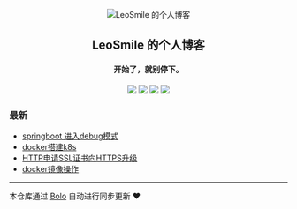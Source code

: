 <p align="center"><img alt="LeoSmile 的个人博客" src="https://static.b3log.org/images/brand/solo-32.png"></p><h2 align="center">
LeoSmile 的个人博客
</h2>

<h4 align="center">开始了，就别停下。</h4>
<p align="center"><a title="LeoSmile 的个人博客" target="_blank" href="https://github.com/smileLeoL/bolo-blog"><img src="https://img.shields.io/github/last-commit/smileLeoL/bolo-blog.svg?style=flat-square&color=FF9900"></a>
<a title="GitHub repo size in bytes" target="_blank" href="https://github.com/smileLeoL/bolo-blog"><img src="https://img.shields.io/github/repo-size/smileLeoL/bolo-blog.svg?style=flat-square"></a>
<a title="Bolo Version" target="_blank" href="https://github.com/adlered/bolo-solo"><img src="https://img.shields.io/badge/bolo-v2.1 稳定版-f1e05a.svg?style=flat-square&color=blueviolet"></a>
<a title="Hits" target="_blank" href="https://github.com/88250/hits"><img src="https://hits.b3log.org/smileLeoL/bolo-blog.svg"></a></p>

### 最新

* [springboot 进入debug模式](https://106.12.152.183/articles/2020/06/12/1591954944189.html)
* [docker搭建k8s](https://106.12.152.183/articles/2020/06/04/1591200207213.html)
* [HTTP申请SSL证书向HTTPS升级](https://106.12.152.183/articles/2020/05/30/1590820067462.html)
* [docker镜像操作](https://106.12.152.183/articles/2019/08/23/1566554543069.html)



---

本仓库通过 [Bolo](https://github.com/adlered/bolo-solo) 自动进行同步更新 ❤️ 
